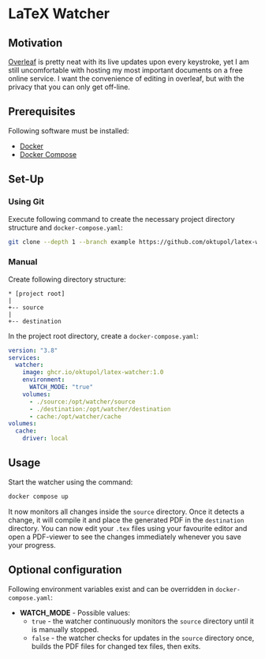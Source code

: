 # LaTeX Watcher

## Motivation

[Overleaf](https://www.overleaf.com/) is pretty neat with its live updates upon
every keystroke, yet I am still uncomfortable with hosting my most important
documents on a free online service. I want the convenience of editing in
overleaf, but with the privacy that you can only get off-line.

## Prerequisites

Following software must be installed:

- [Docker](https://docs.docker.com/engine/install/)
- [Docker Compose](https://docs.docker.com/compose/install/)

## Set-Up

### Using Git

Execute following command to create the necessary project directory structure
and `docker-compose.yaml`:

```sh
git clone --depth 1 --branch example https://github.com/oktupol/latex-watcher.git
```

### Manual

Create following directory structure:

```
* [project root]
|
+-- source
|
+-- destination
```

In the project root directory, create a `docker-compose.yaml`:

```yaml
version: "3.8"
services:
  watcher:
    image: ghcr.io/oktupol/latex-watcher:1.0
    environment:
      WATCH_MODE: "true"
    volumes:
      - ./source:/opt/watcher/source
      - ./destination:/opt/watcher/destination
      - cache:/opt/watcher/cache
volumes:
  cache:
    driver: local
```

## Usage

Start the watcher using the command:

```sh
docker compose up
```

It now monitors all changes inside the `source` directory. Once it detects a
change, it will compile it and place the generated PDF in the `destination`
directory. You can now edit your `.tex` files using your favourite editor and
open a PDF-viewer to see the changes immediately whenever you save your
progress.

## Optional configuration

Following environment variables exist and can be overridden in
`docker-compose.yaml`:

- **WATCH_MODE** - Possible values:
    - `true` - the watcher continuously monitors the `source` directory until it
      is manually stopped.
    - `false` - the watcher checks for updates in the `source` directory once,
      builds the PDF files for changed tex files, then exits.

